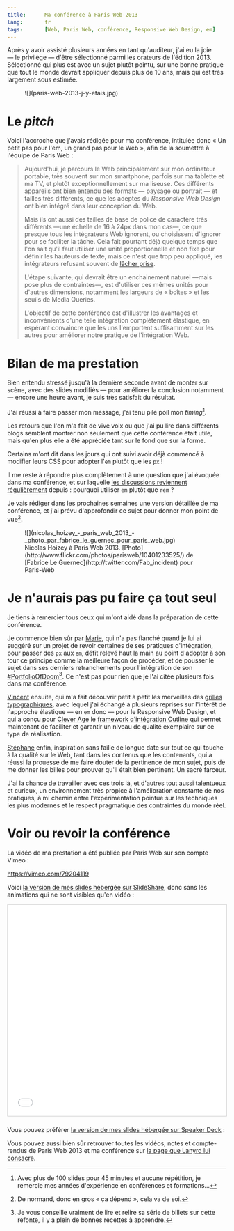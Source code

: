 ```yaml
---
title:      Ma conférence à Paris Web 2013
lang:       fr
tags:       [Web, Paris Web, conférence, Responsive Web Design, em]
---
```


Après y avoir assisté plusieurs années en tant qu'auditeur, j'ai eu la joie — le privilège — d'être sélectionné parmi les orateurs de l'édition 2013. Sélectionné qui plus est avec un sujet plutôt pointu, sur une bonne pratique que tout le monde devrait appliquer depuis plus de 10 ans, mais qui est très largement sous estimée.
<figure markdown="1">
  ![](paris-web-2013-j-y-etais.jpg)
</figure>

# Le *pitch*

Voici l'accroche que j'avais rédigée pour ma conférence, intitulée donc « Un petit pas pour l'em, un grand pas pour le Web », afin de la soumettre à l'équipe de Paris Web :

> Aujourd'hui, je parcours le Web principalement sur mon ordinateur portable, très souvent sur mon smartphone, parfois sur ma tablette et ma TV, et plutôt exceptionnellement sur ma liseuse. Ces différents appareils ont bien entendu des formats — paysage ou portrait — et tailles très différents, ce que les adeptes du *Responsive Web Design* ont bien intégré dans leur conception du Web.
>
> Mais ils ont aussi des tailles de base de police de caractère très différents —une échelle de 16 à 24px dans mon cas—, ce que presque tous les intégrateurs Web ignorent, ou choisissent d'ignorer pour se faciliter la tâche. Cela fait pourtant déjà quelque temps que l'on sait qu'il faut utiliser une unité proportionnelle et non fixe pour définir les hauteurs de texte, mais ce n'est que trop peu appliqué, les intégrateurs refusant souvent de [lâcher prise](/2013/03/lachez-prise.html).
>
> L'étape suivante, qui devrait être un enchainement naturel —mais pose plus de contraintes—, est d'utiliser ces mêmes unités pour d'autres dimensions, notamment les largeurs de « boîtes » et les seuils de Media Queries.
>
> L'objectif de cette conférence est d'illustrer les avantages et inconvénients d'une telle intégration complètement élastique, en espérant convaincre que les uns l'emportent suffisamment sur les autres pour améliorer notre pratique de l'intégration Web.

# Bilan de ma prestation

Bien entendu stressé jusqu'à la dernière seconde avant de monter sur scène, avec des slides modifiés — pour améliorer la conclusion notamment — encore une heure avant, je suis très satisfait du résultat.

J'ai réussi à faire passer mon message, j'ai tenu pile poil mon *timing*[^1].

Les retours que l'on m'a fait de vive voix ou que j'ai pu lire dans différents blogs semblent montrer non seulement que cette conférence était utile, mais qu'en plus elle a été appréciée tant sur le fond que sur la forme.

Certains m'ont dit dans les jours qui ont suivi avoir déjà commencé à modifier leurs CSS pour adopter l'`em` plutôt que les `px` !

Il me reste à répondre plus complètement à une question que j'ai évoquée dans ma conférence, et sur laquelle [les discussions reviennent régulièrement](http://marieguillaumet.com/refonte-mon-portfolio-du-responsive-en-em-seconde-partie/#comment-3209) depuis : pourquoi utiliser `em` plutôt que `rem` ?

Je vais rédiger dans les prochaines semaines une version détaillée de ma conférence, et j'ai prévu d'approfondir ce sujet pour donner mon point de vue[^2].

<figure markdown="1">
  ![](nicolas_hoizey_-_paris_web_2013_-_photo_par_fabrice_le_guernec_pour_paris_web.jpg)
  <figcaption markdown="1">
  Nicolas Hoizey à Paris Web 2013. [Photo](http://www.flickr.com/photos/parisweb/10401233525/) de [Fabrice Le Guernec](http://twitter.com/Fab_incident) pour Paris-Web
  </figcaption>
</figure>

# Je n'aurais pas pu faire ça tout seul

Je tiens à remercier tous ceux qui m'ont aidé dans la préparation de cette conférence.

Je commence bien sûr par [Marie](http://marieguillaumet.com/), qui n'a pas flanché quand je lui ai suggéré sur un projet de revoir certaines de ses pratiques d'intégration, pour passer des `px` aux `em`, défit relevé haut la main au point d'adopter à son tour ce principe comme la meilleure façon de procéder, et de pousser le sujet dans ses derniers retranchements pour l'intégration de son [#PortfolioOfDoom](http://marieguillaumet.com/tag/portfolioofdoom/)[^3]. Ce n'est pas pour rien que je l'ai citée plusieurs fois dans ma conférence.

[Vincent](http://vincent-valentin.name/) ensuite, qui m'a fait découvrir petit à petit les merveilles des [grilles typographiques](http://fr.clever-age.com/veille/blog/introduction-aux-grilles-typographiques.html), avec lequel j'ai échangé à plusieurs reprises sur l'intérêt de l'approche élastique — en `em` donc — pour le Responsive Web Design, et qui a conçu pour [Clever Age](http://www.clever-age.com/) le [framework d'intégration Outline](https://github.com/htmlzengarden/outline) qui permet maintenant de faciliter et garantir un niveau de qualité exemplaire sur ce type de réalisation.

[Stéphane](http://nota-bene.org/) enfin, inspiration sans faille de longue date sur tout ce qui touche à la qualité sur le Web, tant dans les contenus que les contenants, qui a réussi la prouesse de me faire douter de la pertinence de mon sujet, puis de me donner les billes pour prouver qu'il était bien pertinent. Un sacré farceur.

J'ai la chance de travailler avec ces trois là, et d'autres tout aussi talentueux et curieux, un environnement très propice à l'amélioration constante de nos pratiques, à mi chemin entre l'expérimentation pointue sur les techniques les plus modernes et le respect pragmatique des contraintes du monde réel.

# Voir ou revoir la conférence

La vidéo de ma prestation a été publiée par Paris Web sur son compte Vimeo :

https://vimeo.com/79204119

Voici [la version de mes slides hébergée sur SlideShare](https://fr.slideshare.net/nhoizey/paris-web-2013-un-petit-pas-pour-lem-un-grand-pas-pour-le-web), donc sans les animations qui ne sont visibles qu'en vidéo :

<iframe src="//fr.slideshare.net/slideshow/embed_code/key/v16thp4qiLTOXH" width="595" height="485" frameborder="0" marginwidth="0" marginheight="0" scrolling="no" style="border:1px solid #CCC; border-width:1px; margin-bottom:5px; max-width: 100%;" allowfullscreen> </iframe>

Vous pouvez préférer [la version de mes slides hébergée sur Speaker Deck](https://speakerdeck.com/nhoizey/un-petit-pas-pour-lem-un-grand-pas-pour-le-web-paris-web-2013) :

<script async class="speakerdeck-embed" data-id="e7c0142013ec01312783065ca157100a" data-ratio="1.33333333333333" src="//speakerdeck.com/assets/embed.js"></script>

Vous pouvez aussi bien sûr retrouver toutes les vidéos, notes et compte-rendus de Paris Web 2013 et ma conférence sur [la page que Lanyrd lui consacre](http://lanyrd.com/2013/parisweb/sckdfg/).

[^1]: Avec plus de 100 slides pour 45 minutes et aucune répétition, je remercie mes années d'expérience en conférences et formations…

[^2]: De normand, donc en gros « ça dépend », cela va de soi.

[^3]: Je vous conseille vraiment de lire et relire sa série de billets sur cette refonte, il y a plein de bonnes recettes à apprendre.

